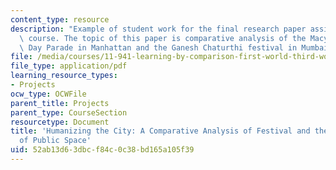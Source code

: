 ```yaml
---
content_type: resource
description: "Example of student work for the final research paper assignment of the\
  \ course. The topic of this paper is comparative analysis of the Macy\u2019s Thanksgiving\
  \ Day Parade in Manhattan and the Ganesh Chaturthi festival in Mumbai."
file: /media/courses/11-941-learning-by-comparison-first-world-third-world-cities-fall-2008/52ab13d63dbcf84c0c38bd165a105f39_MIT11_941f08_proj01_15_minute_presentation.pdf
file_type: application/pdf
learning_resource_types:
- Projects
ocw_type: OCWFile
parent_title: Projects
parent_type: CourseSection
resourcetype: Document
title: 'Humanizing the City: A Comparative Analysis of Festival and the Adaptation
  of Public Space'
uid: 52ab13d6-3dbc-f84c-0c38-bd165a105f39
---
```

